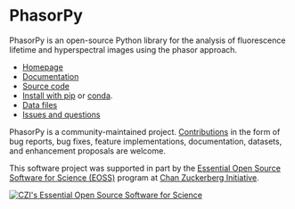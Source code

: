 # PhasorPy

PhasorPy is an open-source Python library for the analysis of fluorescence
lifetime and hyperspectral images using the phasor approach.

- [Homepage](https://www.phasorpy.org)
- [Documentation](https://www.phasorpy.org/docs/stable/)
- [Source code](https://github.com/phasorpy/phasorpy)
- [Install with pip](https://pypi.org/project/phasorpy/) or [conda](https://anaconda.org/conda-forge/phasorpy).
- [Data files](https://zenodo.org/communities/phasorpy/)
- [Issues and questions](https://github.com/phasorpy/phasorpy/issues)

PhasorPy is a community-maintained project.
[Contributions](https://www.phasorpy.org/docs/stable/contributing/)
in the form of bug reports, bug fixes, feature implementations, documentation,
datasets, and enhancement proposals are welcome.

This software project was supported in part by the
[Essential Open Source Software for Science (EOSS)](https://chanzuckerberg.com/eoss/)
program at
[Chan Zuckerberg Initiative](https://chanzuckerberg.com/).

[![CZI's Essential Open Source Software for Science](https://chanzuckerberg.github.io/open-science/badges/CZI-EOSS.svg)](https://czi.co/EOSS)
